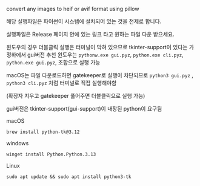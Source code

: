 convert any images to heif or avif format using pillow 


해당 실행파일은 파이썬이 시스템에 설치되어 있는 것을 전제로 합니다.

실행파일은 Release 페이지 안에 있는 링크 타고 원하는 파일 다운 받으세요.

윈도우의 경우 더블클릭 실행은 터미널이 막혀 있으므로 tkinter-support이 있다는 가정하에서 gui버전 추천
윈도우는 `pythonw.exe gui.pyz`,  `python.exe cli.pyz`, `python.exe gui.pyz`,  조합으로 실행 가능


macOS는 파일 다운로드하면 gatekeeper로 실행이 차단되므로 `python3 gui.pyz` , `python3 cli.pyz` 처럼 터미널로 직접 실행해야함

(확장자 지우고 gatekeeper 풀어주면 더블클릭으로 실행 가능)

 gui버전은 tkinter-support(gui-support)이 내장된 python이 요구됨

 macOS 

 `brew install python-tk@3.12`

 windows

 `winget install Python.Python.3.13`

 Linux 

 `sudo apt update && sudo apt install python3-tk`
